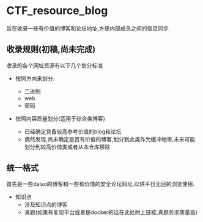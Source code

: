 # CTF_resource_blog
旨在收录一些有价值的博客和论坛地址,方便内部成员之间的信息同步.

## 收录规则(初稿,尚未完成)
收录的各个网址资源有以下几个划分标准

- 按照方向来划分:
  - 二进制
  - web
  - 密码
  
- 按照内容质量划分(适用于综合类博客)
  - 已经确定具备较高参考价值的blog和论坛
  - 偶然发现,尚未确定是否有价值的博客,划分到此类作为缓冲地带,未来可能划分到较高价值类或者从本仓库移除


## 统一格式

首先是一些dalao的博客和一些有价值的安全论坛网址,以供平日无目的浏览使用.

- 知识点
  - 涉及知识点的博客
  - 真题(如果有复现平台或者是docker的话在此处附上链接,真题务求质量高)

